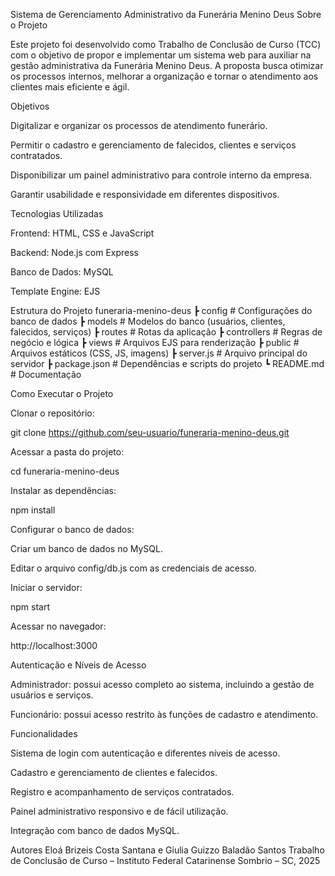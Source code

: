 Sistema de Gerenciamento Administrativo da Funerária Menino Deus
Sobre o Projeto

Este projeto foi desenvolvido como Trabalho de Conclusão de Curso (TCC) com o objetivo de propor e implementar um sistema web para auxiliar na gestão administrativa da Funerária Menino Deus. A proposta busca otimizar os processos internos, melhorar a organização e tornar o atendimento aos clientes mais eficiente e ágil.

Objetivos

Digitalizar e organizar os processos de atendimento funerário.

Permitir o cadastro e gerenciamento de falecidos, clientes e serviços contratados.

Disponibilizar um painel administrativo para controle interno da empresa.

Garantir usabilidade e responsividade em diferentes dispositivos.

Tecnologias Utilizadas

Frontend: HTML, CSS e JavaScript

Backend: Node.js com Express

Banco de Dados: MySQL

Template Engine: EJS

Estrutura do Projeto
funeraria-menino-deus
 ┣ config         # Configurações do banco de dados
 ┣ models         # Modelos do banco (usuários, clientes, falecidos, serviços)
 ┣ routes         # Rotas da aplicação
 ┣ controllers    # Regras de negócio e lógica
 ┣ views          # Arquivos EJS para renderização
 ┣ public         # Arquivos estáticos (CSS, JS, imagens)
 ┣ server.js      # Arquivo principal do servidor
 ┣ package.json   # Dependências e scripts do projeto
 ┗ README.md      # Documentação

Como Executar o Projeto

Clonar o repositório:

git clone https://github.com/seu-usuario/funeraria-menino-deus.git


Acessar a pasta do projeto:

cd funeraria-menino-deus


Instalar as dependências:

npm install


Configurar o banco de dados:

Criar um banco de dados no MySQL.

Editar o arquivo config/db.js com as credenciais de acesso.

Iniciar o servidor:

npm start


Acessar no navegador:

http://localhost:3000

Autenticação e Níveis de Acesso

Administrador: possui acesso completo ao sistema, incluindo a gestão de usuários e serviços.

Funcionário: possui acesso restrito às funções de cadastro e atendimento.

Funcionalidades

Sistema de login com autenticação e diferentes níveis de acesso.

Cadastro e gerenciamento de clientes e falecidos.

Registro e acompanhamento de serviços contratados.

Painel administrativo responsivo e de fácil utilização.

Integração com banco de dados MySQL.

Autores
Eloá Brizeis Costa Santana e Giulia Guizzo Baladão Santos
Trabalho de Conclusão de Curso – Instituto Federal Catarinense 
Sombrio – SC, 2025